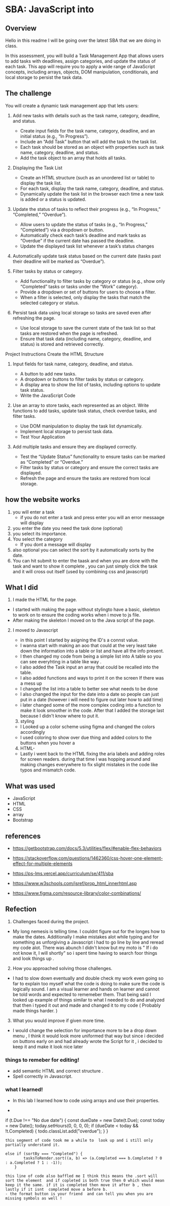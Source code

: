# SBA: JavaScript into 

## Overview 
 Hello in this readme I will be going over the latest SBA that we are doing in class. 

 In this assessment, you will build a Task Management App that allows users to add tasks with deadlines, assign categories, and update the status of each task. This app will require you to apply a wide range of JavaScript concepts, including arrays, objects, DOM manipulation, conditionals, and local storage to persist the task data.




## The challenge

You will create a dynamic task management app that lets users:
1. Add new tasks with details such as the task name, category, deadline, and status.
    - Create input fields for the task name, category, deadline, and an initial status (e.g., “In Progress”).
    - Include an “Add Task” button that will add the task to the task list.
    - Each task should be stored as an object with properties such as task name, category, deadline, and status.
    - Add the task object to an array that holds all tasks.
2. Displaying the Task List
    - Create an HTML structure (such as an unordered list or table) to display the task list.
    - For each task, display the task name, category, deadline, and status.
    - Dynamically update the task list in the browser each time a new task is added or a status is updated.
2. Update the status of tasks to reflect their progress (e.g., “In Progress,” “Completed,” “Overdue”).
    - Allow users to update the status of tasks (e.g., “In Progress,” “Completed”) via a dropdown or button.
    - Automatically check each task’s deadline and mark tasks as “Overdue” if the current date has passed the deadline.
    -  Update the displayed task list whenever a task’s status changes
3. Automatically update task status based on the current date (tasks past their deadline will be marked as “Overdue”).

4. Filter tasks by status or category.
    - Add functionality to filter tasks by category or status (e.g., show only “Completed” tasks or tasks under the “Work” category).
    - Provide a dropdown or set of buttons for users to choose a filter.
    - When a filter is selected, only display the tasks that match the selected category or status.

5. Persist task data using local storage so tasks are saved even after refreshing the page.
    - Use local storage to save the current state of the task list so that tasks are restored when the page is refreshed.
    - Ensure that task data (including name, category, deadline, and status) is stored and retrieved correctly.



Project Instructions
Create the HTML Structure

1. Input fields for task name, category, deadline, and status.
    - A button to add new tasks.
    - A dropdown or buttons to filter tasks by status or category.
    - A display area to show the list of tasks, including options to update task status.
    - Write the JavaScript Code

2. Use an array to store tasks, each represented as an object.
Write functions to add tasks, update task status, check overdue tasks, and filter tasks.
    - Use DOM manipulation to display the task list dynamically.
    - Implement local storage to persist task data.
    - Test Your Application

3. Add multiple tasks and ensure they are displayed correctly.
    - Test the “Update Status” functionality to ensure tasks can be marked as “Completed” or 
    “Overdue.”
    - Filter tasks by status or category and ensure the correct tasks are displayed.
    - Refresh the page and ensure the tasks are restored from local storage.

## how the website works 
1. you will enter a task 
    - if you do not enter a task and press enter you will an error messaage will display
2. you enter the date you need the task done (optional)
3. you select its importance.
4. You select the category
    - If you dont a message will display 
5. also optional you can select the sort by it automatically sorts by the date. 
6. You can hit submit to enter the taask and when you are done with the task and want to show it complete , you can just simply click the task and it will cross out itself (used by combining css and javascript)

## What I did 

1. I made the HTML for the page.
 - I started with making the page without stylingto have a basic, skeleton to work on to 
 ensure the coding works when i move to js file. 
 - After making the skeleton I moved on to the Java script of the page. 
2. I moved to Javascript
    - in this point I started by asigning the ID's a connst value. 
    - I wanna start with making an aoo that could at the very least take down the information into a table or list and have all the info present. 
    - I then changed my code from being a simple list into A table  so you can see everyhting in a table like way .
    - I also added the Task input an array that could be recalled into the table. 
    - I also added functions and ways to print it on the screen If there was a mess up
    - I changed the list into a table to better see what needs to be done 
    - I also changed the input for the date into a date so people can just put in a date (however i will need to figure out later how to add time)
    - i later changed some of the more complex coding into a function to make it look smoother in the code. After that I added the storage last because I didn't know where to put it.

    3. styling 
    - I Looked up a color scheme using figma and changed the colors accordingly 
    - I used coloring to show over due thing and added colors to the buttons when you hover a
    4. HTML- 
    - Lastly i went back to the HTML fixing the aria labels and adding roles for screen readers. during that time I was hopping around and making changes everywhere to fix slight mistakes in the code like typos and mismatch code. 
    



## What was used 
-  JavaScript
- HTML
- CSS
- array
- Bootstrap


## references 
- https://getbootstrap.com/docs/5.3/utilities/flex/#enable-flex-behaviors
- https://stackoverflow.com/questions/1462360/css-hover-one-element-effect-for-multiple-elements
- https://ps-lms.vercel.app/curriculum/se/411/sba

- https://www.w3schools.com/jsref/prop_html_innerhtml.asp
- https://www.figma.com/resource-library/color-combinations/
## Refection 
1. Challenges faced during the project.

- My long nemesis is telling time. I couldnt figure out for the longes how to make the dates. Additionally I make mistakes alot while typing and for something as unforgiving a Javascript i had to go line by line and reread my code alot. There was abunch I didn't know but my moto is " If i do not know it, I will shortly" so i spent time having to search foor things and look things up . 


2. How you approached solving those challenges. 
- I had to slow down eventually and double check my work even going so far to explain too myself what the code is doing to make sure the code is logically sound. I am a visual learner and hands on learner  and cannot be told words and expected to rememeber them. That being said I looked up example of things similar to what I needed to do and analyzed that then i typed it out and made and changed it to my code ( Probably made things harder. )

3. What you would improve if given more time.

- I would change the selection for importance more to be a drop down menu , I think it would look more uniformed that way but since i decided on buttons early on and had already wrote the Script for it , i decided to keep it and  make it look nice later 

### things to remeber for editing!
- add semantic HTML and correct structure . 
- Spell correctly in Javascript. 

### what I learned!
- In this lab I learned how to code using arrays and use their properties. 
- ```
if (t.Due !== "No due date") {
            const dueDate = new Date(t.Due);
            const today = new Date();
            today.setHours(0, 0, 0, 0);
            if (dueDate < today && !t.Completed) {
                todo.classList.add("overdue");
            }
        }


```
this segment of code took me a while to  look up and i still only partially understand it. 

``` 
    else if (sortBy === "Completed") {
            tasksToRender.sort((a, b) => (a.Completed === b.Completed ? 0 : a.Completed ? 1 : -1));
        }
```
this line of code also baffled me I think this means the .sort will sort the element  and if copleted is both true then 0 which would mean keep it the same. if it is completed then move it after b , then lastly if it isnt  completed move a before b. 
- the format button is your friend  and can tell you when you are missing symbols as well ! 


